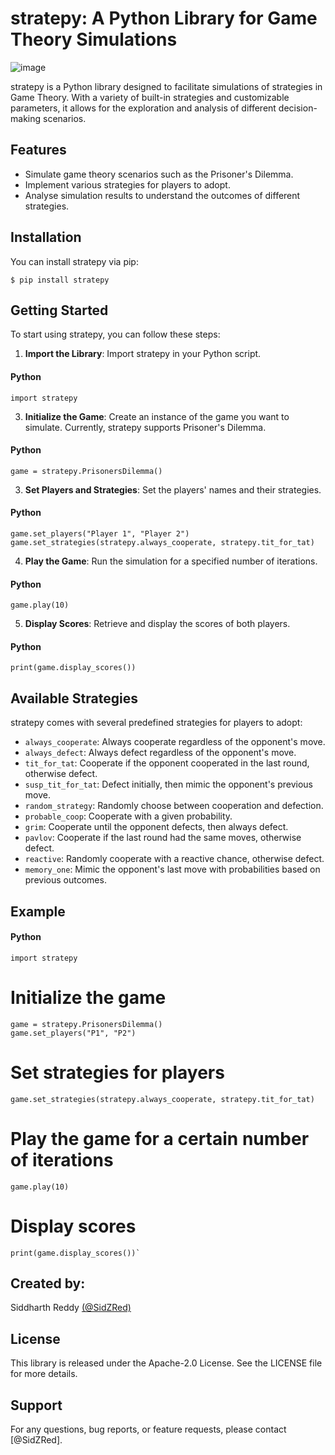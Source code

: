 # stratepy: A Python Library for Game Theory Simulations
![image](https://github.com/SidZRed/stratepy/assets/141948050/6c931c67-fa86-4e82-bb52-c9b62a8110cd)

stratepy is a Python library designed to facilitate simulations of strategies in Game Theory. With a variety of built-in strategies and customizable parameters, it allows for the exploration and analysis of different decision-making scenarios.

## Features

-   Simulate game theory scenarios such as the Prisoner's Dilemma.
-   Implement various strategies for players to adopt.
-   Analyse simulation results to understand the outcomes of different strategies.

## Installation

You can install stratepy via pip:

``` 
$ pip install stratepy
```
## Getting Started

To start using stratepy, you can follow these steps:

1.  **Import the Library**: Import stratepy in your Python script.
#### Python
`import stratepy` 

3.  **Initialize the Game**: Create an instance of the game you want to simulate. Currently, stratepy supports Prisoner's Dilemma.

#### Python
`game = stratepy.PrisonersDilemma()` 

3.  **Set Players and Strategies**: Set the players' names and their strategies.

#### Python

`game.set_players("Player 1", "Player 2")
game.set_strategies(stratepy.always_cooperate, stratepy.tit_for_tat)` 

4.  **Play the Game**: Run the simulation for a specified number of iterations.

#### Python

`game.play(10)` 

5.  **Display Scores**: Retrieve and display the scores of both players.

#### Python

`print(game.display_scores())` 

## Available Strategies

stratepy comes with several predefined strategies for players to adopt:

-   `always_cooperate`: Always cooperate regardless of the opponent's move.
-   `always_defect`: Always defect regardless of the opponent's move.
-   `tit_for_tat`: Cooperate if the opponent cooperated in the last round, otherwise defect.
-   `susp_tit_for_tat`: Defect initially, then mimic the opponent's previous move.
-   `random_strategy`: Randomly choose between cooperation and defection.
-   `probable_coop`: Cooperate with a given probability.
-   `grim`: Cooperate until the opponent defects, then always defect.
-   `pavlov`: Cooperate if the last round had the same moves, otherwise defect.
-   `reactive`: Randomly cooperate with a reactive chance, otherwise defect.
-   `memory_one`: Mimic the opponent's last move with probabilities based on previous outcomes.

## Example

#### Python

`import stratepy`

# Initialize the game

    game = stratepy.PrisonersDilemma()
    game.set_players("P1", "P2")

# Set strategies for players

    game.set_strategies(stratepy.always_cooperate, stratepy.tit_for_tat)

# Play the game for a certain number of iterations

    game.play(10)

# Display scores

    print(game.display_scores())` 

## Created by:
Siddharth Reddy [(@SidZRed)](https://github.com/SidZRed)

## License

This library is released under the Apache-2.0 License. See the LICENSE file for more details.

## Support

For any questions, bug reports, or feature requests, please contact [@SidZRed].


